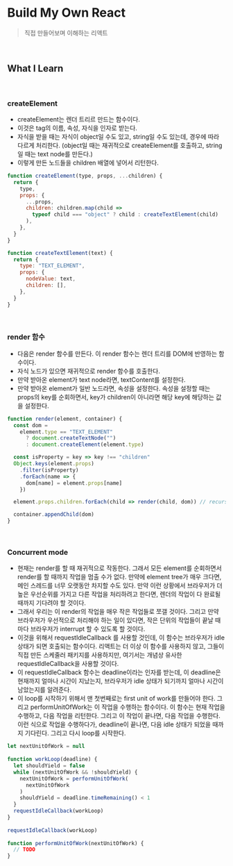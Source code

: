 # Build My Own React

> 직접 만들어보며 이해하는 리액트

<br>

## What I Learn

<br>

### createElement

- createElement는 렌더 트리르 만드는 함수이다.
- 이것은 tag의 이름, 속성, 자식을 인자로 받는다.
- 자식을 받을 때는 자식이 object일 수도 있고, string일 수도 있는데, 경우에 따라 다르게 처리한다. (object일 때는 재귀적으로 createElement를 호출하고, string일 때는 text node를 만든다.)
- 이렇게 만든 노드들을 children 배열에 넣어서 리턴한다.

```js
function createElement(type, props, ...children) {
  return {
    type,
    props: {
      ...props,
      children: children.map(child =>
        typeof child === "object" ? child : createTextElement(child)
      ),
    },
  }
}

function createTextElement(text) {
  return {
    type: "TEXT_ELEMENT",
    props: {
      nodeValue: text,
      children: [],
    },
  }
}
```

<br>

### render 함수

- 다음은 render 함수를 만든다. 이 render 함수는 렌더 트리를 DOM에 반영하는 함수이다.
- 자식 노드가 있으면 재귀적으로 render 함수를 호출한다.
- 만약 받아온 element가 text node라면, textContent를 설정한다.
- 만약 받아온 element가 일반 노드라면, 속성을 설정한다. 속성을 설정할 때는 props의 key를 순회하면서, key가 children이 아니라면 해당 key에 해당하는 값을 설정한다.

```js
function render(element, container) {
  const dom =
    element.type == "TEXT_ELEMENT"
      ? document.createTextNode("")
      : document.createElement(element.type)

  const isProperty = key => key !== "children"
  Object.keys(element.props)
    .filter(isProperty)
    .forEach(name => {
      dom[name] = element.props[name]
    })

  element.props.children.forEach(child => render(child, dom)) // recursive

  container.appendChild(dom)
}
```

<br>

### Concurrent mode

- 현재는 render를 할 때 재귀적으로 작동한다. 그래서 모든 element를 순회하면서 render를 할 때까지 작업을 멈출 수가 없다. 만약에 element tree가 매우 크다면, 메인 스레드를 너무 오랫동안 차지할 수도 있다. 만약 이런 상황에서 브라우저가 더 높은 우선순위를 가지고 다른 작업을 처리하려고 한다면, 렌더의 작업이 다 완료될 때까지 기다려야 할 것이다.
- 그래서 우리는 이 render의 작업을 매우 작은 작업들로 쪼갤 것이다. 그리고 만약 브라우저가 우선적으로 처리해야 하는 일이 있다면, 작은 단위의 작업들이 끝날 때마다 브라우저가 interrupt 할 수 있도록 할 것이다.
- 이것을 위해서 requestIdleCallback 를 사용할 것인데, 이 함수는 브라우저가 idle 상태가 되면 호출되는 함수이다. 리액트는 더 이상 이 함수를 사용하지 않고, 그들이 직접 만든 스케줄러 패키지를 사용하지만, 여기서는 개념상 유사한 requestIdleCallback을 사용할 것이다.
- 이 requestIdleCallback 함수는 deadline이라는 인자를 받는데, 이 deadline은 현재까지 얼마나 시간이 지났는지, 브라우저가 idle 상태가 되기까지 얼마나 시간이 남았는지를 알려준다.
- 이 loop를 시작하기 위해서 맨 첫번째로는 first unit of work를 만들어야 한다. 그리고 performUnitOfWork는 이 작업을 수행하는 함수이다. 이 함수는 현재 작업을 수행하고, 다음 작업을 리턴한다. 그리고 이 작업이 끝나면, 다음 작업을 수행한다. 이런 식으로 작업을 수행하다가, deadline이 끝나면, 다음 idle 상태가 되었을 때까지 기다린다. 그리고 다시 loop를 시작한다.

```js
let nextUnitOfWork = null
​
function workLoop(deadline) {
  let shouldYield = false
  while (nextUnitOfWork && !shouldYield) {
    nextUnitOfWork = performUnitOfWork(
      nextUnitOfWork
    )
    shouldYield = deadline.timeRemaining() < 1
  }
  requestIdleCallback(workLoop)
}
​
requestIdleCallback(workLoop)
​
function performUnitOfWork(nextUnitOfWork) {
  // TODO
}
```
